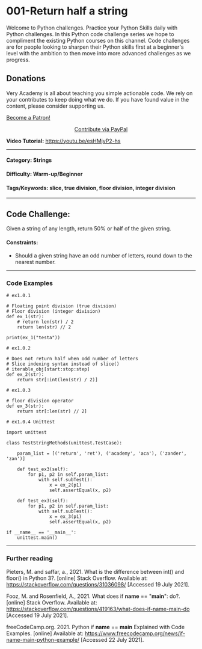 # **001-Return half a string**

Welcome to Python challenges. Practice your Python Skills daily with Python challenges. In this Python code challenge series we hope to compliment the existing Python courses on this channel. Code challenges are for people looking to sharpen their Python skills first at a beginner's level with the ambition to then move into more advanced challenges as we progress.

## Donations
Very Academy is all about teaching you simple actionable code. We rely on your contributes to keep doing what we do. If you have found value in the content, please consider supporting us.

<a href="https://www.patreon.com/bePatron?u=69834971" data-patreon-widget-type="become-patron-button">Become a Patron!</a>

<div align="center">
<a href="https://www.paypal.com/donate?hosted_button_id=W55GVT4UPXPYE" 
target="_blank">
Contribute via PayPal
</a>
</div>

**Video Tutorial:** https://youtu.be/esHMjvP2-hs

---
#### **Category:** Strings
#### **Difficulty:** Warm-up/Beginner
#### **Tags/Keywords:** slice, true division, floor division, integer division
---

## **Code Challenge:**
Given a string of any length, return 50% or half of the given string.

#### **Constraints:**
- Should a given string have an odd number of letters, round down to the nearest number.

----

### Code Examples

```
# ex1.0.1 

# Floating point division (true division) 
# Floor division (integer division)
def ex_1(str):
    # return len(str) / 2
    return len(str) // 2

print(ex_1("testa"))
```


```
# ex1.0.2 

# Does not return half when odd number of letters
# Slice indexing syntax instead of slice()
# iterable_obj[start:stop:step]
def ex_2(str):
    return str[:int(len(str) / 2)]
```

```
# ex1.0.3 

# floor division operator
def ex_3(str):
    return str[:len(str) // 2]
```

```
# ex1.0.4 Unittest

import unittest

class TestStringMethods(unittest.TestCase):

    param_list = [('return', 'ret'), ('academy', 'aca'), ('zander', 'zan')]

    def test_ex3(self):
        for p1, p2 in self.param_list:
            with self.subTest():
                x = ex_2(p1)
                self.assertEqual(x, p2)

    def test_ex3(self):
        for p1, p2 in self.param_list:
            with self.subTest():
                x = ex_3(p1)
                self.assertEqual(x, p2)

if __name__ == '__main__':
    unittest.main()
```
---
### **Further reading**
Pieters, M. and saffar, a., 2021. What is the difference between int() and floor() in Python 3?. [online] Stack Overflow. Available at: <https://stackoverflow.com/questions/31036098/> [Accessed 19 July 2021].

Fooz, M. and Rosenfield, A., 2021. What does if __name__ == "__main__": do?. [online] Stack Overflow. Available at: <https://stackoverflow.com/questions/419163/what-does-if-name-main-do> [Accessed 19 July 2021].

freeCodeCamp.org. 2021. Python if __name__ == __main__ Explained with Code Examples. [online] Available at: <https://www.freecodecamp.org/news/if-name-main-python-example/> [Accessed 22 July 2021].
